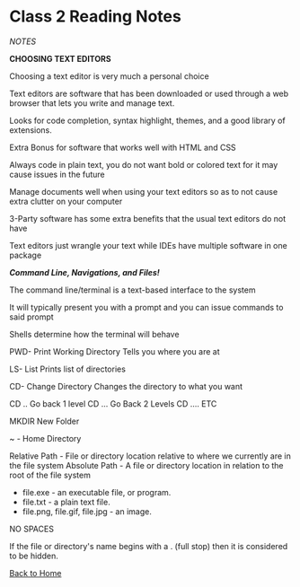 # Class 2 Reading Notes

*NOTES*

**CHOOSING TEXT EDITORS**

Choosing a text editor is very much a personal choice

Text editors are software that has been downloaded or used through a web browser that lets you write and manage text. 

Looks for code completion, syntax highlight, themes, and a good library of extensions.

Extra Bonus for software that works well with HTML and CSS

Always code in plain text, you do not want bold or colored text for it may cause issues in the future

Manage documents well when using your text editors so as to not cause extra clutter on your computer

3-Party software has some extra benefits that the usual text editors do not have

Text editors just wrangle your text while IDEs have multiple software in one package


***Command Line, Navigations, and Files!***

The command line/terminal is a text-based interface to the system

It will typically present you with a prompt and you can issue commands to said prompt

Shells determine how the terminal will behave

PWD- Print Working Directory
Tells you where you are at 

LS- List
Prints list of directories

CD- Change Directory
Changes the directory to what you want

CD .. Go back 1 level
CD … Go Back 2 Levels
CD …. ETC

MKDIR New Folder

~ - Home Directory

Relative Path - File or directory location relative to where we currently are in the file system
Absolute Path - A file or directory location in relation to the root of the file system

* file.exe - an executable file, or program.
* file.txt - a plain text file.
* file.png, file.gif, file.jpg - an image.

NO SPACES

If the file or directory's name begins with a . (full stop) then it is considered to be hidden. 

[Back to Home](https://stevenrej.github.io/reading-notes/)
